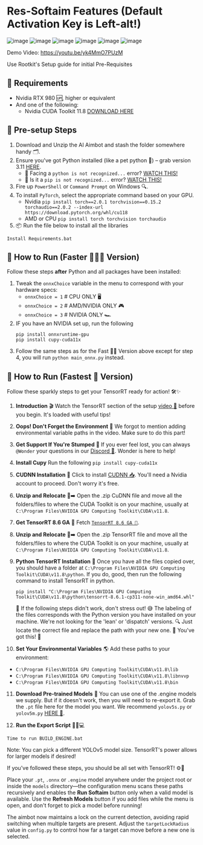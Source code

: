 # Res-Softaim Features (Default Activation Key is Left-alt!)
![image](https://github.com/justaseal82/Res-Softaim/assets/62959173/2b74b0bc-6c4f-4ced-91f1-ec371e412b6e)
![image](https://github.com/justaseal82/Res-Softaim/assets/62959173/af0ed15e-db17-43ea-8025-596ed22566cf)
![image](https://github.com/justaseal82/Res-Softaim/assets/62959173/fa66e164-81ca-4123-8dbd-44129eddb49b)
![image](https://github.com/justaseal82/Res-Softaim/assets/62959173/9f1bcd15-8ec6-46fb-9f1f-6448a0561b85)
![image](https://github.com/justaseal82/Res-Softaim/assets/62959173/05455293-b56b-4bc6-9d19-fd796de5782d)
![image](https://github.com/justaseal82/Res-Softaim/assets/62959173/3f252271-c821-4838-a11d-af19a00ef545)

Demo Video: https://youtu.be/yk4MmO7PUzM




Use Rootkit's Setup guide for initial Pre-Requisites
## 🧰 Requirements
- Nvidia RTX 980 🆙, higher or equivalent
- And one of the following:
  - Nvidia CUDA Toolkit 11.8 [DOWNLOAD HERE](https://developer.nvidia.com/cuda-11-8-0-download-archive)

## 🚀 Pre-setup Steps
1. Download and Unzip the AI Aimbot and stash the folder somewhere handy 🗂️.
2. Ensure you've got Python installed (like a pet python 🐍) – grab version 3.11 [HERE](https://www.python.org/downloads/release/python-3116/).
   - 🛑 Facing a `python is not recognized...` error? [WATCH THIS!](https://youtu.be/E2HvWhhAW0g)
   - 🛑 Is it a `pip is not recognized...` error? [WATCH THIS!](https://youtu.be/zWYvRS7DtOg)
3. Fire up `PowerShell` or `Command Prompt` on Windows 🔍.
4. To install `PyTorch`, select the appropriate command based on your GPU.
    - Nvidia `pip install torch==2.0.1 torchvision==0.15.2 torchaudio==2.0.2 --index-url https://download.pytorch.org/whl/cu118`
    - AMD or CPU `pip install torch torchvision torchaudio`
5. 📦 Run the file below to install all the libraries
```
Install Requirements.bat
```
## 🔌 How to Run (Faster 🏃‍♂️💨 Version)
Follow these steps **after** Python and all packages have been installed:

1. Tweak the `onnxChoice` variable in the menu to correspond with your hardware specs:
    - `onnxChoice = 1` # CPU ONLY 🖥
    - `onnxChoice = 2` # AMD/NVIDIA ONLY 🎮
    - `onnxChoice = 3` # NVIDIA ONLY 🏎️
2. IF you have an NVIDIA set up, run the following
    ```
    pip install onnxruntime-gpu
    pip install cupy-cuda11x
    ```
2. Follow the same steps as for the Fast 🏃‍♂️ Version above except for step 4, you will run `python main_onnx.py` instead.


## 🔌 How to Run (Fastest 🚀 Version)
Follow these sparkly steps to get your TensorRT ready for action! 🛠️✨

1. **Introduction** 🎬
   Watch the TensorRT section of the setup [video 🎥](https://www.youtube.com/watch?v=uniL5yR7y0M&ab_channel=RootKit) before you begin. It's loaded with useful tips!

2. **Oops! Don't Forget the Environment** 🌱
   We forgot to mention adding environmental variable paths in the video. Make sure to do this part!

3. **Get Support If You're Stumped** 🤔
   If you ever feel lost, you can always `@Wonder` your questions in our [Discord 💬](https://discord.gg/rootkitorg). Wonder is here to help!

4. **Install Cupy**
    Run the following `pip install cupy-cuda11x`

5. **CUDNN Installation** 🧩
   Click to install [CUDNN 📥](https://developer.nvidia.com/downloads/compute/cudnn/secure/8.9.6/local_installers/11.x/cudnn-windows-x86_64-8.9.6.50_cuda11-archive.zip/). You'll need a Nvidia account to proceed. Don't worry it's free.

6. **Unzip and Relocate** 📁➡️
   Open the .zip CuDNN file and move all the folders/files to where the CUDA Toolkit is on your machine, usually at `C:\Program Files\NVIDIA GPU Computing Toolkit\CUDA\v11.8`.

7. **Get TensorRT 8.6 GA** 🔽
   Fetch [`TensorRT 8.6 GA 🛒`](https://developer.nvidia.com/downloads/compute/machine-learning/tensorrt/secure/8.6.1/zip/TensorRT-8.6.1.6.Windows10.x86_64.cuda-11.8.zip).

8. **Unzip and Relocate** 📁➡️
   Open the .zip TensorRT file and move all the folders/files to where the CUDA Toolkit is on your machine, usually at `C:\Program Files\NVIDIA GPU Computing Toolkit\CUDA\v11.8`.

9. **Python TensorRT Installation** 🎡
   Once you have all the files copied over, you should have a folder at `C:\Program Files\NVIDIA GPU Computing Toolkit\CUDA\v11.8\python`. If you do, good, then run the following command to install TensorRT in python.
   ```
   pip install "C:\Program Files\NVIDIA GPU Computing Toolkit\CUDA\v11.8\python\tensorrt-8.6.1-cp311-none-win_amd64.whl"
   ```
    🚨 If the following steps didn't work, don't stress out! 😅 The labeling of the files corresponds with the Python version you have installed on your machine. We're not looking for the 'lean' or 'dispatch' versions. 🔍 Just locate the correct file and replace the path with your new one. 🔄 You've got this! 💪

10. **Set Your Environmental Variables** 🌎
   Add these paths to your environment:
   - `C:\Program Files\NVIDIA GPU Computing Toolkit\CUDA\v11.8\lib`
   - `C:\Program Files\NVIDIA GPU Computing Toolkit\CUDA\v11.8\libnvvp`
   - `C:\Program Files\NVIDIA GPU Computing Toolkit\CUDA\v11.8\bin`

11. **Download Pre-trained Models** 🤖
   You can use one of the .engine models we supply. But if it doesn't work, then you will need to re-export it. Grab the `.pt` file here for the model you want. We recommend `yolov5s.py` or `yolov5m.py` [HERE 🔗](https://github.com/ultralytics/yolov5/releases/tag/v7.0).

12. **Run the Export Script** 🏃‍♂️💻
   ```
   Time to run BUILD_ENGINE.bat
   ```
   
   Note: You can pick a different YOLOv5 model size. TensorRT's power allows for larger models if desired!

If you've followed these steps, you should be all set with TensorRT! ⚙️🚀

Place your `.pt`, `.onnx` or `.engine` model anywhere under the project root
or inside the `models` directory—the configuration menu scans these paths
recursively and enables the **Run Softaim** button only when a valid model is
available. Use the **Refresh Models** button if you add files while the menu is
open, and don't forget to pick a model before running!

The aimbot now maintains a lock on the current detection, avoiding rapid
switching when multiple targets are present. Adjust the `targetLockRadius`
value in `config.py` to control how far a target can move before a new one is
selected.

